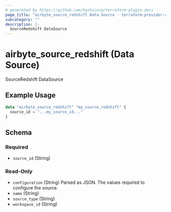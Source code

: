 ```yaml
---
# generated by https://github.com/hashicorp/terraform-plugin-docs
page_title: "airbyte_source_redshift Data Source - terraform-provider-airbyte"
subcategory: ""
description: |-
  SourceRedshift DataSource
---
```


# airbyte_source_redshift (Data Source)

SourceRedshift DataSource

## Example Usage

```terraform
data "airbyte_source_redshift" "my_source_redshift" {
  source_id = "...my_source_id..."
}
```

<!-- schema generated by tfplugindocs -->
## Schema

### Required

- `source_id` (String)

### Read-Only

- `configuration` (String) Parsed as JSON.
The values required to configure the source.
- `name` (String)
- `source_type` (String)
- `workspace_id` (String)


